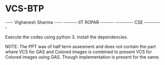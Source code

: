 # VCS-BTP
----   Vighanesh Sharma   ----
-------   IIT ROPAR   -------
---------   CSE   ---------

Execute the codes using python 3.
install the dependencies.

NOTE: The PPT was of half term assesment and does not contain the part where VCS for GAS and Colored images is combined to present VCS for Colored images using GAS. Though implementation is present for the same.

